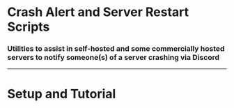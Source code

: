# Crash Alert and Server Restart Scripts
### Utilities to assist in self-hosted and some commercially hosted servers to notify someone(s) of a server crashing via Discord
---
# Setup and Tutorial
